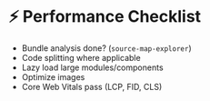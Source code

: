 # ⚡ Performance Checklist

- Bundle analysis done? (`source-map-explorer`)
- Code splitting where applicable
- Lazy load large modules/components
- Optimize images
- Core Web Vitals pass (LCP, FID, CLS)
